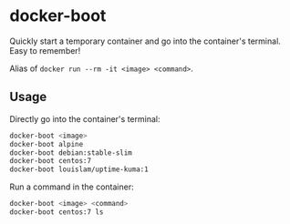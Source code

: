 # docker-boot

Quickly start a temporary container and go into the container's terminal. Easy to remember!

Alias of `docker run --rm -it <image> <command>`.


## Usage

Directly go into the container's terminal:

```bash
docker-boot <image>
docker-boot alpine
docker-boot debian:stable-slim
docker-boot centos:7
docker-boot louislam/uptime-kuma:1
```


Run a command in the container:

```bash
docker-boot <image> <command>
docker-boot centos:7 ls
```
